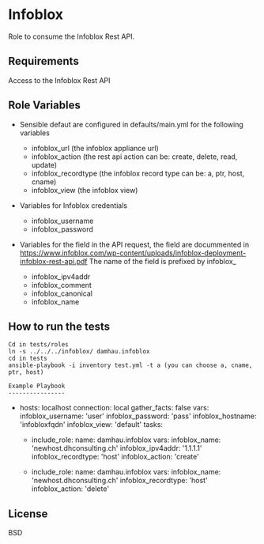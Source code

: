 Infoblox
=========

Role to consume the Infoblox Rest API.

Requirements
------------

Access to the Infoblox Rest API

Role Variables
--------------

- Sensible defaut are configured in defaults/main.yml for the following variables
  - infoblox_url (the infoblox appliance url)
  - infoblox_action (the rest api action can be: create, delete, read, update)
  - infoblox_recordtype (the infoblox record type can be: a, ptr, host, cname)
  - infoblox_view (the infoblox view)

- Variables for Infoblox credentials
  - infoblox_username
  - infoblox_password

- Variables for the field in the API request, the field are docummented in      
  https://www.infoblox.com/wp-content/uploads/infoblox-deployment-infoblox-rest-api.pdf
  The name of the field is prefixed by infoblox_
  - infoblox_ipv4addr
  - infoblox_comment
  - infoblox_canonical
  - infoblox_name

How to run the tests
--------------------

```
Cd in tests/roles
ln -s ../../../infoblox/ damhau.infoblox
cd in tests
ansible-playbook -i inventory test.yml -t a (you can choose a, cname, ptr, host)

Example Playbook
----------------

```
- hosts: localhost
  connection: local
  gather_facts: false
  vars:
    infoblox_username: 'user'
    infoblox_password: 'pass'
    infoblox_hostname: 'infobloxfqdn'
    infoblox_view: 'default'
  tasks:
  - include_role:
       name: damhau.infoblox
    vars:
      infoblox_name: 'newhost.dhconsulting.ch'
      infoblox_ipv4addr: '1.1.1.1'
      infoblox_recordtype: 'host'
      infoblox_action: 'create'

  - include_role:
       name: damhau.infoblox
    vars:
      infoblox_name: 'newhost.dhconsulting.ch'
      infoblox_recordtype: 'host'
      infoblox_action: 'delete'

License
-------

BSD